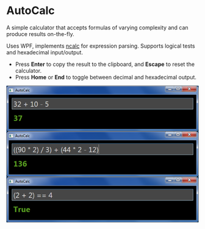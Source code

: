# AutoCalc

A simple calculator that accepts formulas of varying complexity and can produce results on-the-fly.

Uses WPF, implements [ncalc](https://www.nuget.org/packages/ncalc/) for expression parsing. Supports logical tests and hexadecimal input/output.

* Press **Enter** to copy the result to the clipboard, and **Escape** to reset the calculator.
* Press **Home** or **End** to toggle between decimal and hexadecimal output.

![Screenshots](screenshots.png)